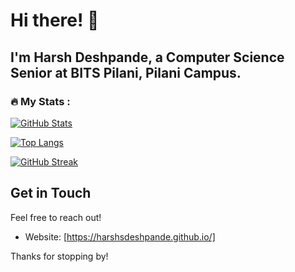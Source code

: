 # Hi there! 👋

I'm Harsh Deshpande, a Computer Science Senior at BITS Pilani, Pilani Campus.
---

### :fire: My Stats :

[![GitHub Stats](https://github-readme-stats.vercel.app/api?username=your-github-username&show_icons=true&theme=dark)](https://github.com/anuraghazra/github-readme-stats)

[![Top Langs](https://github-readme-stats.vercel.app/api/top-langs/?username=your-github-username&layout=compact&theme=dark)](https://github.com/anuraghazra/github-readme-stats)

[![GitHub Streak](http://github-readme-streak-stats.herokuapp.com?user=your-github-username&theme=dark&background=000000)](https://git.io/streak-stats)

## Get in Touch

Feel free to reach out!

- Website: [https://harshsdeshpande.github.io/]

Thanks for stopping by!
